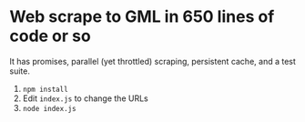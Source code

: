 # Web scrape to GML in 650 lines of code or so

It has promises, parallel (yet throttled) scraping, persistent cache,
and a test suite.

1. `npm install`
2. Edit `index.js` to change the URLs
3. `node index.js`
